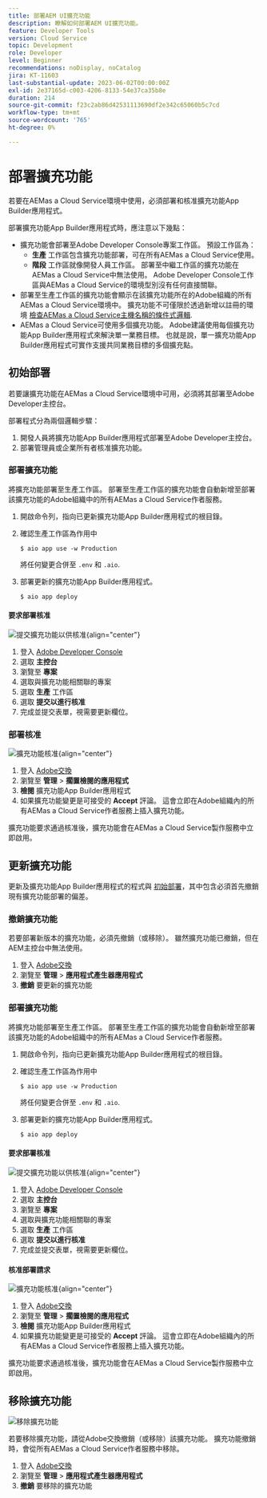 ```yaml
---
title: 部署AEM UI擴充功能
description: 瞭解如何部署AEM UI擴充功能。
feature: Developer Tools
version: Cloud Service
topic: Development
role: Developer
level: Beginner
recommendations: noDisplay, noCatalog
jira: KT-11603
last-substantial-update: 2023-06-02T00:00:00Z
exl-id: 2e37165d-c003-4206-8133-54e37ca35b8e
duration: 214
source-git-commit: f23c2ab86d42531113690df2e342c65060b5c7cd
workflow-type: tm+mt
source-wordcount: '765'
ht-degree: 0%

---
```


# 部署擴充功能

若要在AEMas a Cloud Service環境中使用，必須部署和核准擴充功能App Builder應用程式。

部署擴充功能App Builder應用程式時，應注意以下幾點：

+ 擴充功能會部署至Adobe Developer Console專案工作區。 預設工作區為：
   + __生產__ 工作區包含擴充功能部署，可在所有AEMas a Cloud Service使用。
   + __階段__ 工作區就像開發人員工作區。 部署至中繼工作區的擴充功能在AEMas a Cloud Service中無法使用。
Adobe Developer Console工作區與AEMas a Cloud Service的環境型別沒有任何直接關聯。
+ 部署至生產工作區的擴充功能會顯示在該擴充功能所在的Adobe組織的所有AEMas a Cloud Service環境中。
擴充功能不可僅限於透過新增以註冊的環境 [檢查AEMas a Cloud Service主機名稱的條件式邏輯](https://developer.adobe.com/uix/docs/guides/publication/#enabling-extension-only-on-specific-aem-environments).
+ AEMas a Cloud Service可使用多個擴充功能。 Adobe建議使用每個擴充功能App Builder應用程式來解決單一業務目標。 也就是說，單一擴充功能App Builder應用程式可實作支援共同業務目標的多個擴充點。

## 初始部署

若要讓擴充功能在AEMas a Cloud Service環境中可用，必須將其部署至Adobe Developer主控台。

部署程式分為兩個邏輯步驟：

1. 開發人員將擴充功能App Builder應用程式部署至Adobe Developer主控台。
1. 部署管理員或企業所有者核准擴充功能。

### 部署擴充功能

將擴充功能部署至生產工作區。 部署至生產工作區的擴充功能會自動新增至部署該擴充功能的Adobe組織中的所有AEMas a Cloud Service作者服務。

1. 開啟命令列，指向已更新擴充功能App Builder應用程式的根目錄。
1. 確認生產工作區為作用中

   ```shell
   $ aio app use -w Production
   ```

   將任何變更合併至 `.env` 和 `.aio`.

1. 部署更新的擴充功能App Builder應用程式。

   ```shell
   $ aio app deploy
   ```

#### 要求部署核准

![提交擴充功能以供核准](./assets/deploy/submit-for-approval.png){align="center"}

1. 登入 [Adobe Developer Console](https://developer.adobe.com)
1. 選取 __主控台__
1. 瀏覽至 __專案__
1. 選取與擴充功能相關聯的專案
1. 選取 __生產__ 工作區
1. 選取 __提交以進行核准__
1. 完成並提交表單，視需要更新欄位。

### 部署核准

![擴充功能核准](./assets/deploy/adobe-exchange.png){align="center"}

1. 登入 [Adobe交換](https://exchange.adobe.com/)
1. 瀏覽至 __管理__ > __擱置檢閱的應用程式__
1. __檢閱__ 擴充功能App Builder應用程式
1. 如果擴充功能變更是可接受的 __Accept__ 評論。 這會立即在Adobe組織內的所有AEMas a Cloud Service作者服務上插入擴充功能。

擴充功能要求通過核准後，擴充功能會在AEMas a Cloud Service製作服務中立即啟用。

## 更新擴充功能

更新及擴充功能App Builder應用程式的程式與 [初始部署](#initial-deployment)，其中包含必須首先撤銷現有擴充功能部署的偏差。

### 撤銷擴充功能

若要部署新版本的擴充功能，必須先撤銷（或移除）。 雖然擴充功能已撤銷，但在AEM主控台中無法使用。

1. 登入 [Adobe交換](https://exchange.adobe.com/)
1. 瀏覽至 __管理__ > __應用程式產生器應用程式__
1. __撤銷__ 要更新的擴充功能

### 部署擴充功能

將擴充功能部署至生產工作區。 部署至生產工作區的擴充功能會自動新增至部署該擴充功能的Adobe組織中的所有AEMas a Cloud Service作者服務。

1. 開啟命令列，指向已更新擴充功能App Builder應用程式的根目錄。
1. 確認生產工作區為作用中

   ```shell
   $ aio app use -w Production
   ```

   將任何變更合併至 `.env` 和 `.aio`.

1. 部署更新的擴充功能App Builder應用程式。

   ```shell
   $ aio app deploy
   ```

#### 要求部署核准

![提交擴充功能以供核准](./assets/deploy/submit-for-approval.png){align="center"}

1. 登入 [Adobe Developer Console](https://developer.adobe.com)
1. 選取 __主控台__
1. 瀏覽至 __專案__
1. 選取與擴充功能相關聯的專案
1. 選取 __生產__ 工作區
1. 選取 __提交以進行核准__
1. 完成並提交表單，視需要更新欄位。

#### 核准部署請求

![擴充功能核准](./assets/deploy/adobe-exchange.png){align="center"}

1. 登入 [Adobe交換](https://exchange.adobe.com/)
1. 瀏覽至 __管理__ > __擱置檢閱的應用程式__
1. __檢閱__ 擴充功能App Builder應用程式
1. 如果擴充功能變更是可接受的 __Accept__ 評論。 這會立即在Adobe組織內的所有AEMas a Cloud Service作者服務上插入擴充功能。

擴充功能要求通過核准後，擴充功能會在AEMas a Cloud Service製作服務中立即啟用。

## 移除擴充功能

![移除擴充功能](./assets/deploy/revoke.png)

若要移除擴充功能，請從Adobe交換撤銷（或移除）該擴充功能。 擴充功能撤銷時，會從所有AEMas a Cloud Service作者服務中移除。

1. 登入 [Adobe交換](https://exchange.adobe.com/)
1. 瀏覽至 __管理__ > __應用程式產生器應用程式__
1. __撤銷__ 要移除的擴充功能

